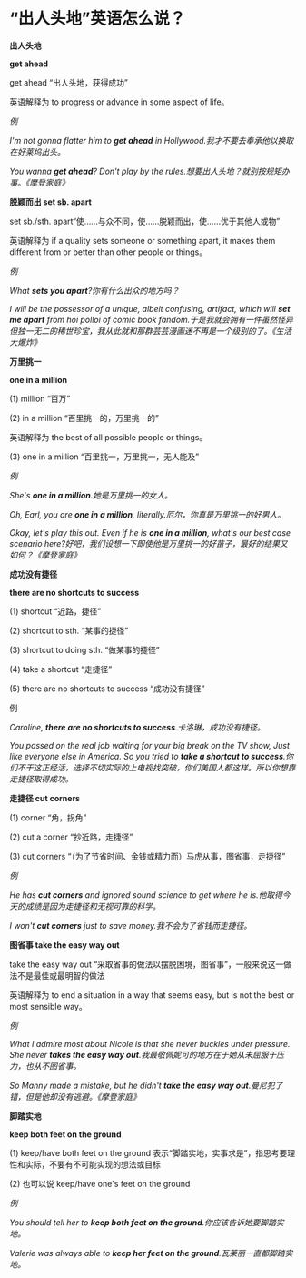 # “出人头地”英语怎么说？

**出人头地**

**get ahead**

get ahead “出人头地，获得成功”

英语解释为 to progress or advance in some aspect of life。

_例_

_I'm not gonna flatter him to **get ahead** in Hollywood.我才不要去奉承他以换取在好莱坞出头。_

_You wanna **get ahead**? Don't play by the rules.想要出人头地？就别按规矩办事。《摩登家庭》_

**脱颖而出 set sb. apart**

set sb./sth. apart“使……与众不同，使……脱颖而出，使……优于其他人或物”

英语解释为 if a quality sets someone or something apart, it makes them different from or better than other people or things。

_例_

_What **sets you apart**?你有什么出众的地方吗？_

_I will be the possessor of a unique, albeit confusing, artifact, which will **set me apart** from hoi polloi of comic book fandom.于是我就会拥有一件虽然怪异但独一无二的稀世珍宝，我从此就和那群芸芸漫画迷不再是一个级别的了。《生活大爆炸》_

**万里挑一**

**one in a million**

(1) million “百万”

(2) in a million “百里挑一的，万里挑一的”

英语解释为 the best of all possible people or things。

(3) one in a million “百里挑一，万里挑一，无人能及”

_例_

_She's **one in a million**.她是万里挑一的女人。_

_Oh, Earl, you are **one in a million**, literally.厄尔，你真是万里挑一的好男人。_

_Okay, let's play this out. Even if he is **one in a million**, what's our best case scenario here?好吧，我们设想一下即使他是万里挑一的好苗子，最好的结果又如何？《摩登家庭》_

**成功没有捷径**

**there are no shortcuts to success**

(1) shortcut “近路，捷径”

(2) shortcut to sth. “某事的捷径”

(3) shortcut to doing sth. “做某事的捷径”

(4) take a shortcut “走捷径”

(5) there are no shortcuts to success “成功没有捷径”

例

_Caroline, **there are no shortcuts to success**.卡洛琳，成功没有捷径。_

_You passed on the real job waiting for your big break on the TV show, Just like everyone else in America. So you tried to **take a shortcut to success**.你们不干这正经活，选择不切实际的上电视找突破，你们美国人都这样。所以你想靠走捷径取得成功。_

**走捷径 cut corners**

(1) corner “角，拐角”

(2) cut a corner “抄近路，走捷径”

(3) cut corners “（为了节省时间、金钱或精力而）马虎从事，图省事，走捷径”

_例_

_He has **cut corners** and ignored sound science to get where he is.他取得今天的成绩是因为走捷径和无视可靠的科学。_

_I won't **cut corners** just to save money.我不会为了省钱而走捷径。_

**图省事 take the easy way out**

take the easy way out “采取省事的做法以摆脱困境，图省事”，一般来说这一做法不是最佳或最明智的做法

英语解释为 to end a situation in a way that seems easy, but is not the best or most sensible way。

_例_

_What I admire most about Nicole is that she never buckles under pressure. She never **takes the easy way out**.我最敬佩妮可的地方在于她从未屈服于压力，也从不图省事。_

_So Manny made a mistake, but he didn't **take the easy way out**.曼尼犯了错，但是他却没有逃避。《摩登家庭》_

**脚踏实地**

**keep both feet on the ground**

(1) keep/have both feet on the ground 表示“脚踏实地，实事求是”，指思考要理性和实际，不要有不可能实现的想法或目标

(2) 也可以说 keep/have one's feet on the ground

_例_

_You should tell her to **keep both feet on the ground**.你应该告诉她要脚踏实地。_

_Valerie was always able to **keep her feet on the ground**.瓦莱丽一直都脚踏实地。_
